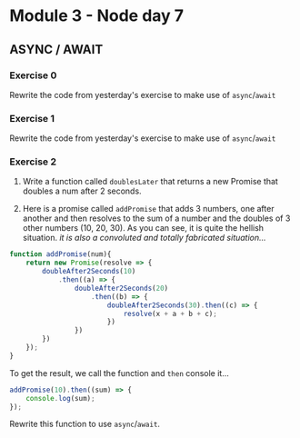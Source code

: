# Module 3 - Node day 7 

## ASYNC / AWAIT

### Exercise 0

Rewrite the code from yesterday's exercise to make use of `async`/`await`




### Exercise 1

Rewrite the code from yesterday's exercise to make use of `async`/`await`

### Exercise 2

1. Write a function called `doublesLater` that returns a new Promise that doubles a num after 2 seconds.

2. Here is a promise called `addPromise` that adds 3 numbers, one after another and then resolves to the sum of a number and the doubles of 3 other numbers (10, 20, 30). As you can see, it is quite the hellish situation. _it is also a convoluted and totally fabricated situation..._

```js
function addPromise(num){
    return new Promise(resolve => {
        doubleAfter2Seconds(10)
            .then((a) => {
                doubleAfter2Seconds(20)
                    .then((b) => {
                        doubleAfter2Seconds(30).then((c) => {
                            resolve(x + a + b + c);
                        })
                })
        })
    });
}
```

To get the result, we call the function and `then` console it...

```js
addPromise(10).then((sum) => {
    console.log(sum);
});
```

Rewrite this function to use `async`/`await`.


